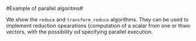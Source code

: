 #Example of parallel algoritms#

We show the `reduce` and `transform_reduce` algorithms. They can be
used to implement reduction opearations (computation of a scalar from
one or thwo vectors, with the possibility od specifying parallel
execution.
